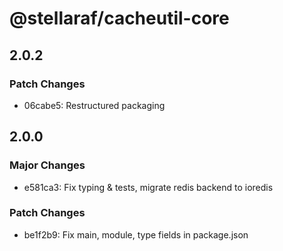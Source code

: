 # @stellaraf/cacheutil-core

## 2.0.2

### Patch Changes

- 06cabe5: Restructured packaging

## 2.0.0

### Major Changes

- e581ca3: Fix typing & tests, migrate redis backend to ioredis

### Patch Changes

- be1f2b9: Fix main, module, type fields in package.json
